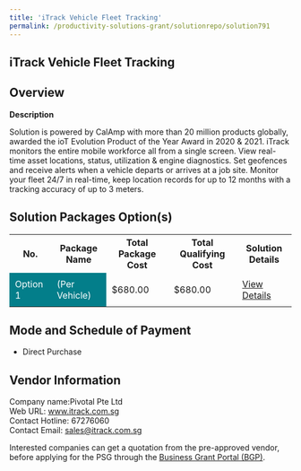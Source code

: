 ```yaml
---
title: 'iTrack Vehicle Fleet Tracking'
permalink: /productivity-solutions-grant/solutionrepo/solution791
---
```


## iTrack Vehicle Fleet Tracking

## Overview

**Description**

Solution is powered by CalAmp with more than 20 million products globally, awarded the ioT Evolution Product of the Year Award in 2020 & 2021. iTrack monitors the entire mobile workforce all from a single screen. View real-time asset locations, status, utilization & engine diagnostics. Set geofences and receive alerts when a vehicle departs or arrives at a job site. Monitor your fleet 24/7 in real-time, keep location records for up to 12 months with a tracking accuracy of up to 3 meters.

## Solution Packages Option(s)

<table>
<tr>
<th><b>No.</b></th>
<th><b>Package Name</b></th>
<th><b>Total Package Cost</b></th>
<th><b>Total Qualifying Cost</b></th>
<th><b>Solution Details</b></th>
</tr>
<tr>
<td style='padding: 10px; background-color: #037E8A; color: #FFFFFF;'>Option 1</td>
<td style='padding: 10px; background-color: #037E8A; color: #FFFFFF;'>(Per Vehicle)</td>
<td style='padding: 10px;'>$680.00</td>
<td style='padding: 10px;'>$680.00</td>
<td style='padding: 10px;'><a href='/images/psg/Pivotal_Desensitised_Annex_3.pdf' target='_blank'>View Details</a></td>
</tr>
</table>

## Mode and Schedule of Payment

 - Direct Purchase

## Vendor Information

 Company name:Pivotal Pte Ltd<br>Web URL: www.itrack.com.sg <br>Contact Hotline: 67276060 <br>Contact Email: sales@itrack.com.sg 

Interested companies can get a quotation from the pre-approved vendor, before applying for the PSG through the <a href='https://www.businessgrants.gov.sg/' target='_blank' rel='noopener'>Business Grant Portal (BGP)</a>.

<script src="/jquery/resize-tables.js"></script>

